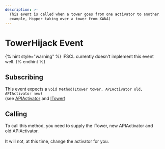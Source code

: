 ```yaml
---
description: >-
  This event is called when a tower goes from one activator to another. (for
  example, Hopper taking over a tower from XANA)
---
```


# TowerHijack Event

{% hint style="warning" %}
IFSCL currently doesn't implement this event well.
{% endhint %}

## Subscribing

This event expects a `void Method(Itower tower, APIActivator old, APIActivator new)`\
(see [APIActivator](https://github.com/LyokoAPI/LyokoAPIDoc/tree/fdb5e716f468c7556934771f257aae38e4ec78bc/docs/VirtualStructures/APIActivator/README.md) and [ITower](https://github.com/LyokoAPI/LyokoAPIDoc/tree/fdb5e716f468c7556934771f257aae38e4ec78bc/docs/VirtualStructures/Interfaces/ITower/README.md))

## Calling

To call this method, you need to supply the ITower, new APIActivator and old APIActivator.\
\
It will not, at this time, change the activator for you.
